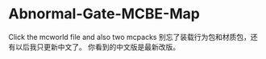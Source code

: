 # Abnormal-Gate-MCBE-Map
Click the mcworld file
and also two mcpacks
别忘了装载行为包和材质包，还有以后我只更新中文了。
你看到的中文版是最新改版。
